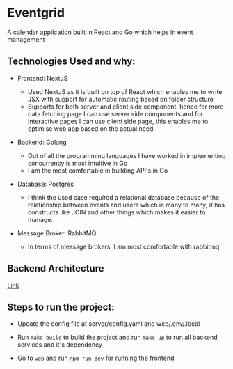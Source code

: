 # Eventgrid
A calendar application built in React and Go which helps in event management


## Technologies Used and why:
- Frontend: NextJS
    - Used NextJS as it is built on top of React which enables me to write JSX with support for automatic routing based on folder structure
    - Supports for both server and client side component, hence for more data fetching page I can use server side components and for interactive pages I can use client side page, this enables me to optimise web app based on the actual need.

- Backend: Golang 
    - Out of all the programming languages I have worked in implementing concurrency is most intuitive in Go
    - I am the most comfortable in building API's in Go 
- Database: Postgres
    - I think the used case required a relational database because of the relationship between events and users which is many to many, it has constructs like JOIN and other things which makes it easier to manage.
- Message Broker: RabbitMQ
    - In terms of message brokers, I am most comfortable with rabbitmq.


## Backend Architecture 
[Link](https://github.com/vsumit89/event-grid/tree/main/server)

## Steps to run the project:
- Update the config file at server/config.yaml and web/.env/.local

- Run `make build` to bulid the project and run `make up` to run all backend services and it's dependency

- Go to `web` and run `npm run dev` for running the frontend


